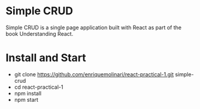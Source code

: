 # Simple CRUD

Simple CRUD is a single page application built with React as part of the book Understanding React.

# Install and Start

- git clone https://github.com/enriquemolinari/react-practical-1.git simple-crud
- cd react-practical-1
- npm install
- npm start

